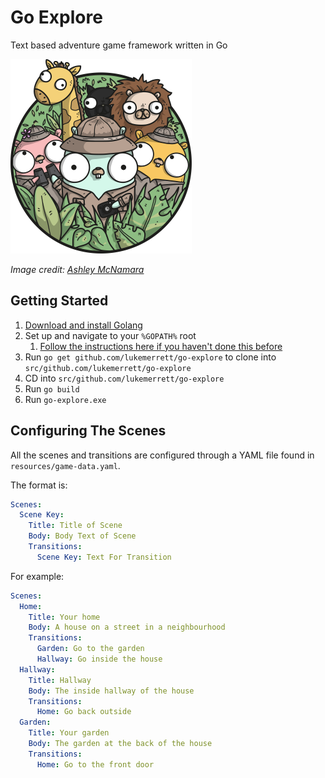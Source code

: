 # Go Explore

Text based adventure game framework written in Go

![Gopher Safari](gopher_safari.png)

*Image credit: [Ashley McNamara](https://github.com/ashleymcnamara/gophers)*

## Getting Started

1. [Download and install Golang](https://golang.org/doc/install)
2. Set up and navigate to your `%GOPATH%` root
    1. [Follow the instructions here if you haven't done this before](https://golang.org/doc/install)
3. Run `go get github.com/lukemerrett/go-explore` to clone into `src/github.com/lukemerrett/go-explore`
4. CD into `src/github.com/lukemerrett/go-explore`
5. Run `go build`
6. Run `go-explore.exe`

## Configuring The Scenes

All the scenes and transitions are configured through a YAML file found in `resources/game-data.yaml`.

The format is:

```yaml
Scenes:
  Scene Key:
    Title: Title of Scene
    Body: Body Text of Scene
    Transitions:
      Scene Key: Text For Transition
```

For example:

```yaml
Scenes:
  Home:
    Title: Your home
    Body: A house on a street in a neighbourhood
    Transitions:
      Garden: Go to the garden
      Hallway: Go inside the house
  Hallway:
    Title: Hallway
    Body: The inside hallway of the house
    Transitions:
      Home: Go back outside
  Garden:
    Title: Your garden
    Body: The garden at the back of the house
    Transitions:
      Home: Go to the front door
```